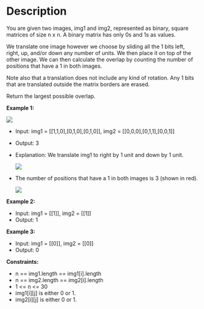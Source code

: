 # Description

You are given two images, img1 and img2, represented as binary, square matrices of size n x n. A binary matrix has only 0s and 1s as values.

We translate one image however we choose by sliding all the 1 bits left, right, up, and/or down any number of units. We then place it on top of the other image. We can then calculate the overlap by counting the number of positions that have a 1 in both images.

Note also that a translation does not include any kind of rotation. Any 1 bits that are translated outside the matrix borders are erased.

Return the largest possible overlap.


**Example 1:**

![](../../resources/images/_835ImageOverlap/overlap1.jpg)
- Input: img1 = [[1,1,0],[0,1,0],[0,1,0]], img2 = [[0,0,0],[0,1,1],[0,0,1]]
- Output: 3
- Explanation: We translate img1 to right by 1 unit and down by 1 unit.

  ![](../../resources/images/_835ImageOverlap/overlap_step1.jpg)
- The number of positions that have a 1 in both images is 3 (shown in red).

  ![](../../resources/images/_835ImageOverlap/overlap_step2.jpg)

**Example 2:**
- Input: img1 = [[1]], img2 = [[1]]
- Output: 1

**Example 3:**
- Input: img1 = [[0]], img2 = [[0]]
- Output: 0

**Constraints:**
- n == img1.length == img1[i].length
- n == img2.length == img2[i].length
- 1 <= n <= 30
- img1[i][j] is either 0 or 1.
- img2[i][j] is either 0 or 1.